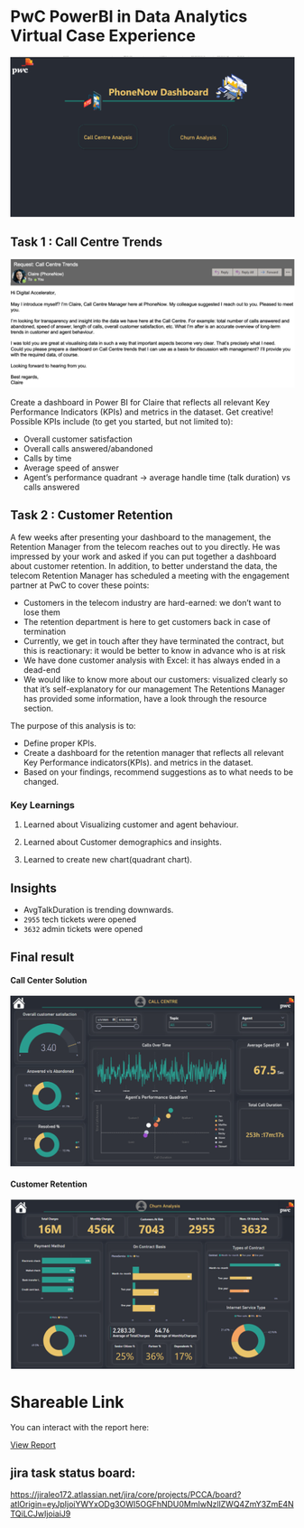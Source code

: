 # PwC PowerBI in Data Analytics Virtual Case Experience
<img src ="https://github.com/leo7736/Power_BI_Project/blob/main/PWC_CallCentre%20%26%20Churn%20analysis/images/PWC_Telecom_Marketing%20-%20Power%20BI%20Desktop%2003-Mar-23%207_22_56%20PM%20(2).png">

## Task 1 : Call Centre Trends

<img src ="https://github.com/leo7736/Power_BI_Project/blob/main/PWC_CallCentre%20%26%20Churn%20analysis/images/mail.png">

Create a dashboard in Power BI for Claire that reflects all relevant Key Performance Indicators (KPIs) and metrics in the dataset. Get creative! 
Possible KPIs include (to get you started, but not limited to):
* Overall customer satisfaction
* Overall calls answered/abandoned
* Calls by time
* Average speed of answer
* Agent’s performance quadrant -> average handle time (talk duration) vs calls answered

## Task 2 : Customer Retention

A few weeks after presenting your dashboard to the management, the Retention Manager from the telecom reaches out to you directly. He was impressed by your work and asked if you can put together a dashboard about customer retention.
In addition, to better understand the data, the telecom Retention Manager has scheduled a meeting with the engagement partner at PwC to cover these points:
* Customers in the telecom industry are hard-earned: we don’t want to lose them
* The retention department is here to get customers back in case of termination 
* Currently, we get in touch after they have terminated the contract, but this is reactionary: it would be better to know in advance who is at risk 
* We  have done customer analysis with Excel: it has always ended in a dead-end
* We would like to know more about our customers: visualized clearly so that it’s self-explanatory for our management
The Retentions Manager has provided some information, have a look through the resource section.

The purpose of this analysis is to: 
- Define proper KPIs.
- Create a dashboard for the retention manager that reflects all relevant Key Performance indicators(KPIs).
and metrics in the dataset.
- Based on your findings, recommend suggestions as to what needs to be changed.

### Key Learnings

 


1. Learned about Visualizing customer and agent behaviour.
    
2. Learned about Customer demographics and insights.

3. Learned to create new chart(quadrant chart).

## Insights


- AvgTalkDuration is trending downwards.
- `2955` tech tickets were opened
- `3632` admin tickets were opened


## Final result 

#### Call Center Solution

 <img src="https://github.com/leo7736/Power_BI_Project/blob/main/PWC_CallCentre%20%26%20Churn%20analysis/images/PWC_Telecom_Marketing%20-%20Power%20BI%20Desktop%2003-Mar-23%207_20_45%20PM%20(2).png" width="800" class="center">
 
#### Customer Retention
 <img src="https://github.com/leo7736/Power_BI_Project/blob/main/PWC_CallCentre%20%26%20Churn%20analysis/images/PWC_Telecom_Marketing%20-%20Power%20BI%20Desktop%2003-Mar-23%207_20_58%20PM%20(2).png" width="800" class="center">
 
 # Shareable Link

You can interact with the report here: 

[View Report](https://www.novypro.com/project/pwc-5)

## jira task status board:
https://jiraleo172.atlassian.net/jira/core/projects/PCCA/board?atlOrigin=eyJpIjoiYWYxODg3OWI5OGFhNDU0MmIwNzllZWQ4ZmY3ZmE4NTQiLCJwIjoiaiJ9

